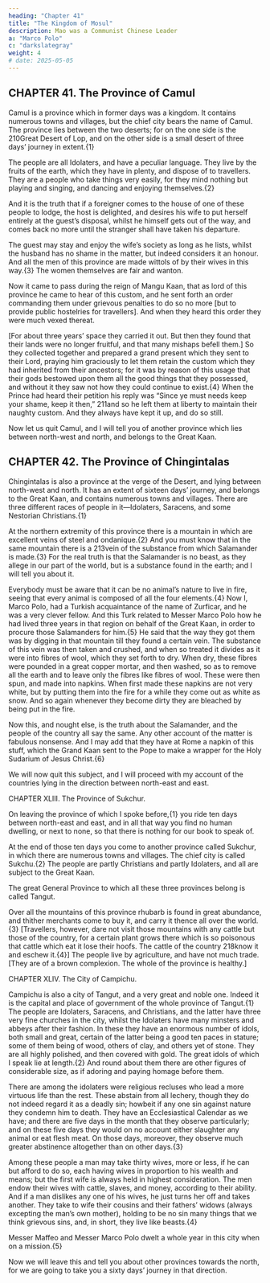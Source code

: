 ```yaml
---
heading: "Chapter 41"
title: "The Kingdom of Mosul"
description: Mao was a Communist Chinese Leader
a: "Marco Polo"
c: "darkslategray"
weight: 4
# date: 2025-05-05
---
```



## CHAPTER 41. The Province of Camul

Camul is a province which in former days was a kingdom. It contains numerous towns and villages, but the chief city bears the name of Camul. The province lies between the two deserts; for on the one side is the 210Great Desert of Lop, and on the other side is a small desert of three days’ journey in extent.{1} 

The people are all Idolaters, and have a peculiar language. They live by the fruits of the earth, which they have in plenty, and dispose of to travellers. They are a people who take things very easily, for they mind nothing but playing and singing, and dancing and enjoying themselves.{2}

And it is the truth that if a foreigner comes to the house of one of these people to lodge, the host is delighted, and desires his wife to put herself entirely at the guest’s disposal, whilst he himself gets out of the way, and comes back no more until the stranger shall have taken his departure. 

The guest may stay and enjoy the wife’s society as long as he lists, whilst the husband has no shame in the matter, but indeed considers it an honour. And all the men of this province are made wittols of by their wives in this way.{3} The women themselves are fair and wanton.

Now it came to pass during the reign of Mangu Kaan, that as lord of this province he came to hear of this custom, and he sent forth an order commanding them under grievous penalties to do so no more [but to provide public hostelries for travellers]. And when they heard this order they were much vexed thereat. 

[For about three years’ space they carried it out. But then they found that their lands were no longer fruitful, and that many mishaps befell them.] So they collected together and prepared a grand present which they sent to their Lord, praying him graciously to let them retain the custom which they had inherited from their ancestors; for it was by reason of this usage that their gods bestowed upon them all the good things that they possessed, and without it they saw not how they could continue to exist.{4} When the Prince had heard their petition his reply was “Since ye must needs keep your shame, keep it then,” 211and so he left them at liberty to maintain their naughty custom. And they always have kept it up, and do so still.

Now let us quit Camul, and I will tell you of another province which lies between north-west and north, and belongs to the Great Kaan.



## CHAPTER 42. The Province of Chingintalas

Chingintalas is also a province at the verge of the Desert, and lying between north-west and north. It has an extent of sixteen days’ journey, and belongs to the Great Kaan, and contains numerous towns and villages. There are three different races of people in it—Idolaters, Saracens, and some Nestorian Christians.{1} 

At the northern extremity of this province there is a mountain in which are excellent veins of steel and ondanique.{2} And you must know that in the same mountain there is a 213vein of the substance from which Salamander is made.{3} For the real truth is that the Salamander is no beast, as they allege in our part of the world, but is a substance found in the earth; and I will tell you about it.

Everybody must be aware that it can be no animal’s nature to live in fire, seeing that every animal is composed of all the four elements.{4} Now I, Marco Polo, had a Turkish acquaintance of the name of Zurficar, and he was a very clever fellow. And this Turk related to Messer Marco Polo how he had lived three years in that region on behalf of the Great Kaan, in order to procure those Salamanders for him.{5} He said that the way they got them was by digging in that mountain till they found a certain vein. The substance of this vein was then taken and crushed, and when so treated it divides as it were into fibres of wool, which they set forth to dry. When dry, these fibres were pounded in a great copper mortar, and then washed, so as to remove all the earth and to leave only the fibres like fibres of wool. These were then spun, and made into napkins. When first made these napkins are not very white, but by putting them into the fire for a while they come out as white as snow. And so again whenever they become dirty they are bleached by being put in the fire.

Now this, and nought else, is the truth about the Salamander, and the people of the country all say the same. Any other account of the matter is fabulous nonsense. And I may add that they have at Rome a napkin of this stuff, which the Grand Kaan sent to the Pope to make a wrapper for the Holy Sudarium of Jesus Christ.{6}

We will now quit this subject, and I will proceed with my account of the countries lying in the direction between north-east and east.



CHAPTER XLIII. The Province of Sukchur.

On leaving the province of which I spoke before,{1} you ride ten days between north-east and east, and in all that way you find no human dwelling, or next to none, so that there is nothing for our book to speak of.

At the end of those ten days you come to another province called Sukchur, in which there are numerous towns and villages. The chief city is called Sukchu.{2} The people are partly Christians and partly Idolaters, and all are subject to the Great Kaan.

The great General Province to which all these three provinces belong is called Tangut.

Over all the mountains of this province rhubarb is found in great abundance, and thither merchants come to buy it, and carry it thence all over the world.{3} [Travellers, however, dare not visit those mountains with any cattle but those of the country, for a certain plant grows there which is so poisonous that cattle which eat it lose their hoofs. The cattle of the country 218know it and eschew it.{4}] The people live by agriculture, and have not much trade. [They are of a brown complexion. The whole of the province is healthy.]


CHAPTER XLIV. The City of Campichu.

Campichu is also a city of Tangut, and a very great and noble one. Indeed it is the capital and place of government of the whole province of Tangut.{1} The people are Idolaters, Saracens, and Christians, and the latter have three very fine churches in the city, whilst the Idolaters have many minsters and abbeys after their fashion. In these they have an enormous number of idols, both small and great, certain of the latter being a good ten paces in stature; some of them being of wood, others of clay, and others yet of stone. They are all highly polished, and then covered with gold. The great idols of which I speak lie at length.{2} And round about them there are other figures of considerable size, as if adoring and paying homage before them.

There are among the idolaters were religious recluses who lead a more virtuous life than the rest. These abstain from all lechery, though they do not indeed regard it as a deadly sin; howbeit if any one sin against nature they condemn him to death. They have an Ecclesiastical Calendar as we have; and there are five days in the month that they observe particularly; and on these five days they would on no account either slaughter any animal or eat flesh meat. On those days, moreover, they observe much greater abstinence altogether than on other days.{3}

Among these people a man may take thirty wives, more or less, if he can but afford to do so, each having wives in proportion to his wealth and means; but the first wife is always held in highest consideration. The men endow their wives with cattle, slaves, and money, according to their ability. And if a man dislikes any one of his wives, he just turns her off and takes another. They take to wife their cousins and their fathers’ widows (always excepting the man’s own mother), holding to be no sin many things that we think grievous sins, and, in short, they live like beasts.{4}

Messer Maffeo and Messer Marco Polo dwelt a whole year in this city when on a mission.{5}

Now we will leave this and tell you about other provinces towards the north, for we are going to take you a sixty days’ journey in that direction.



